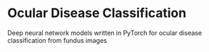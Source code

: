 # Ocular Disease Classification
Deep neural network models written in PyTorch for ocular disease classification from fundus images
